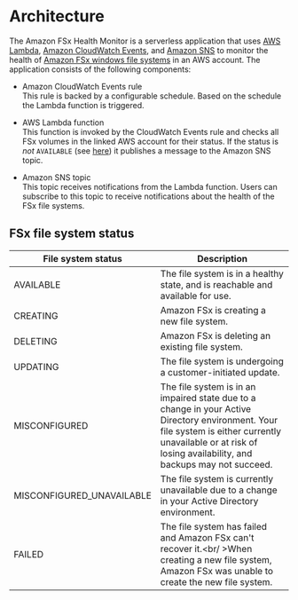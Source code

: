 # Architecture

The Amazon FSx Health Monitor is a serverless application that uses [AWS Lambda](https://aws.amazon.com/lambda/), [Amazon CloudWatch Events](https://aws.amazon.com/cloudwatch/), and [Amazon SNS](https://aws.amazon.com/sns/) to monitor the health of [Amazon FSx windows file systems](https://aws.amazon.com/fsx/windows/) in an AWS account. The application consists of the following components:

- Amazon CloudWatch Events rule  
  This rule is backed by a configurable schedule. Based on the schedule the Lambda
  function is triggered.

- AWS Lambda function  
  This function is invoked by the CloudWatch Events rule and checks all FSx
  volumes in the linked AWS account for their status. If the status is *not*
  `AVAILABLE` (see [here](#fsx-file-system-status)) it publishes a message to the
  Amazon SNS topic.
  
- Amazon SNS topic  
  This topic receives notifications from the Lambda function. Users can subscribe
  to this topic to receive notifications about the health of the FSx file systems.

## FSx file system status

| File system status | Description |
| -- | -- |
| AVAILABLE | The file system is in a healthy state, and is reachable and available for use.  |
| CREATING | Amazon FSx is creating a new file system. |
| DELETING | Amazon FSx is deleting an existing file system. |
| UPDATING | The file system is undergoing a customer-initiated update. |
| MISCONFIGURED | The file system is in an impaired state due to a change in your Active Directory environment. Your file system is either currently unavailable or at risk of losing availability, and backups may not succeed. |
| MISCONFIGURED_UNAVAILABLE | The file system is currently unavailable due to a change in your Active Directory environment. |
| FAILED | The file system has failed and Amazon FSx can't recover it.<br/ >When creating a new file system, Amazon FSx was unable to create the new file system. |
